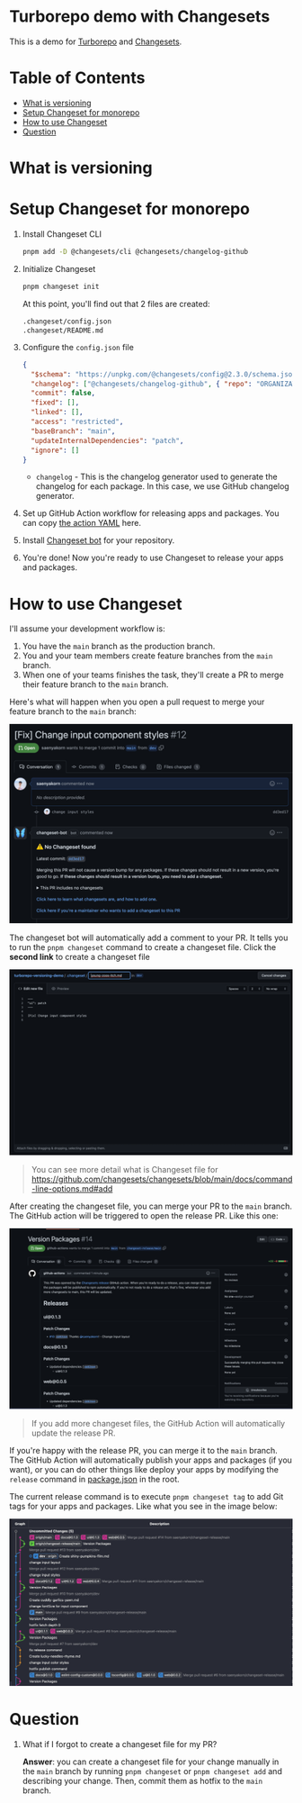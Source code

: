 # Turborepo demo with Changesets <!-- omit in toc -->

This is a demo for [Turborepo](https://turborepo.com) and [Changesets](https://github.com/changesets/changesets).

# Table of Contents <!-- omit in toc -->

- [What is versioning](#what-is-versioning)
- [Setup Changeset for monorepo](#setup-changeset-for-monorepo)
- [How to use Changeset](#how-to-use-changeset)
- [Question](#question)

# What is versioning

# Setup Changeset for monorepo

1. Install Changeset CLI

   ```bash
   pnpm add -D @changesets/cli @changesets/changelog-github
   ```

2. Initialize Changeset

   ```bash
   pnpm changeset init
   ```

   At this point, you'll find out that 2 files are created:

   ```
   .changeset/config.json
   .changeset/README.md
   ```

3. Configure the `config.json` file

   ```json
   {
     "$schema": "https://unpkg.com/@changesets/config@2.3.0/schema.json",
     "changelog": ["@changesets/changelog-github", { "repo": "ORGANIZATION_NAME/REPO_NAME" }],
     "commit": false,
     "fixed": [],
     "linked": [],
     "access": "restricted",
     "baseBranch": "main",
     "updateInternalDependencies": "patch",
     "ignore": []
   }
   ```

   - `changelog` - This is the changelog generator used to generate the changelog for each package. In this case, we use GitHub changelog generator.

4. Set up GitHub Action workflow for releasing apps and packages. You can copy [the action YAML](./.github/workflows/release.yaml) here.
5. Install [Changeset bot](https://github.com/apps/changeset-bot) for your repository.
6. You're done! Now you're ready to use Changeset to release your apps and packages.

# How to use Changeset

I'll assume your development workflow is:

1. You have the `main` branch as the production branch.
2. You and your team members create feature branches from the `main` branch.
3. When one of your teams finishes the task, they'll create a PR to merge their feature branch to the `main` branch.

Here's what will happen when you open a pull request to merge your feature branch to the `main` branch:

![](./docs/assets/open-pr.png)

The changeset bot will automatically add a comment to your PR. It tells you to run the `pnpm changeset` command to create a changeset file. Click the **second link** to create a changeset file

![](./docs/assets/changeset-add.png)

> You can see more detail what is Changeset file for https://github.com/changesets/changesets/blob/main/docs/command-line-options.md#add

After creating the changeset file, you can merge your PR to the `main` branch. The GitHub action will be triggered to open the release PR. Like this one:

![](./docs/assets/version-package.png)

> If you add more changeset files, the GitHub Action will automatically update the release PR.

If you're happy with the release PR, you can merge it to the `main` branch. The GitHub Action will automatically publish your apps and packages (if you want), or you can do other things like deploy your apps by modifying the `release` command in [package.json](./package.json) in the root.

The current release command is to execute `pnpm changeset tag` to add Git tags for your apps and packages. Like what you see in the image below:

![](./docs/assets/git-graph.png)

# Question

1. What if I forgot to create a changeset file for my PR?

   **Answer**: you can create a changeset file for your change manually in the `main` branch by running `pnpm changeset` or `pnpm changeset add` and describing your change. Then, commit them as hotfix to the `main` branch.

